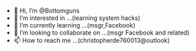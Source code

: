 - 👋 Hi, I’m @Bottomguns
- 👀 I’m interested in ...(learning system hacks)
- 🌱 I’m currently learning ...(msgr,Facebook)
- 💞️ I’m looking to collaborate on ...(msgr Facebook and related)
- 📫 How to reach me ...(christopherde760013@outlook)

<!---
Bottomguns/Bottomguns is a ✨ special ✨ repository because its `README.md` (this file) appears on your GitHub profile.
You can click the Preview link to take a look at your changes.
--->
